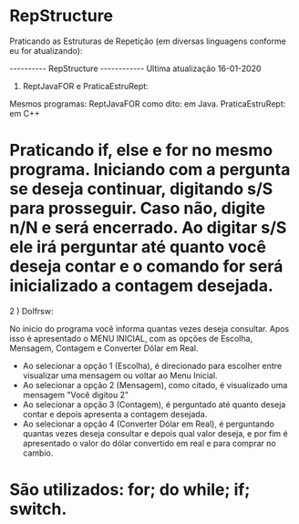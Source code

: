 # RepStructure
Praticando as Estruturas de Repetição (em diversas linguagens conforme eu for atualizando):

----------  RepStructure ------------
Ultima atualização 16-01-2020

1) ReptJavaFOR e PraticaEstruRept:

Mesmos programas:
ReptJavaFOR como dito: em Java.
PraticaEstruRept: em C++

Praticando if, else e for no mesmo programa.
Iniciando com a pergunta se deseja continuar, digitando s/S para prosseguir. Caso não, digite n/N e será encerrado.
Ao digitar s/S ele irá perguntar até quanto você deseja contar e o comando for será inicializado a contagem desejada.
=====================================================================================================================

2 ) Dolfrsw:

No inicio do programa você informa quantas vezes deseja consultar.
Apos isso é apresentado o MENU INICIAL, com as opções de Escolha, Mensagem, Contagem e Converter Dólar em Real.

- Ao selecionar a opção 1 (Escolha), é direcionado para escolher entre visualizar uma mensagem ou voltar ao Menu Inicial.
- Ao selecionar a opção 2 (Mensagem), como citado, é visualizado uma mensagem "Você digitou 2"
- Ao selecionar a opção 3 (Contagem), é perguntado até quanto deseja contar e depois apresenta a contagem desejada.
- Ao selecionar a opção 4 (Converter Dólar em Real), é perguntando quantas vezes deseja consultar e depois qual valor deseja, e por fim é apresentado o valor do dólar convertido em real e para comprar no cambio.

São utilizados:
for;
do while;
if;
switch.
=================================================================
